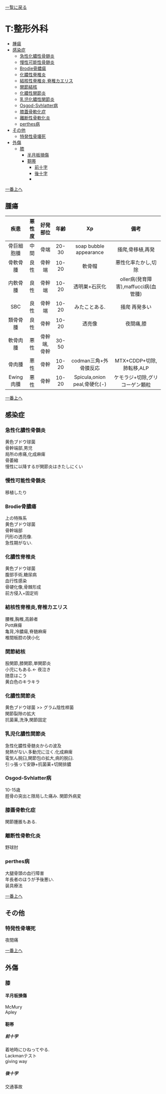 [一覧に戻る](../README.md)

# T:整形外科

* [腫瘍](#腫瘍)
* [感染症](#感染症)
    * [急性化膿性骨髄炎](#急性化膿性骨髄炎)
    * [慢性可能性骨髄炎](#慢性可能性骨髄炎)
    * [Brodie骨膿瘍](#brodie骨膿瘍)
    * [化膿性脊椎炎](#化膿性脊椎炎)
    * [結核性脊椎炎,脊椎カエリス](#結核性脊椎炎,脊椎カエリス)
    * [関節結核](#関節結核)
    * [化膿性関節炎](#化膿性関節炎)
    * [乳児化膿性関節炎](#乳児化膿性関節炎)
    * [Osgod-Svhlatter病](#osgod-svhlatter病)
    * [膝蓋骨軟化症](#膝蓋骨軟化症)
    * [離断性骨軟化炎](#離断性骨軟化炎)
    * [perthes病](#perthes病)
* [その他](#その他)
    * [特発性骨壊死](#特発性骨壊死)
* [外傷](#外傷)
    * [膝](#膝)
        * [半月板損傷](#半月板損傷)
        * [靭帯](#靭帯)
            * [前十字](#前十字)
            * [後十字](#後十字)
            * [](#)


[一番上へ](#t:整形外科)
## 腫瘍
|    疾患    | 悪性度 |  好発部位   | 年齢  |              Xp              |                 備考                 |  
| :--------: | :----: | :---------: | :---: | :--------------------------: | :----------------------------------: |  
| 骨巨細胞腫 |  中間  |    骨端     | 20-30 |    soap bubble appearance    |           掻爬,骨移植,再発           |  
|  骨軟骨腫  |  良性  |   骨幹端    | 10-20 |            軟骨帽            |         悪性化率たかし,切除          |  
|  内軟骨腫  |  良性  |   骨幹端    | 10-20 |        透明巣+石灰化         | oller病(発育障害),maffucci病(血管腫) |  
|    SBC     |  良性  |   骨幹端    | 10-20 |        みたことある.         |            掻爬 再発多い             |  
|  類骨骨腫  |  良性  |    骨幹     | 10-20 |            透亮像            |              夜間痛,膝               |  
|  軟骨肉腫  |  悪性  | 骨幹端,骨幹 | 30-50 |                              |                                      |  
|   骨肉腫   |  悪性  |    骨幹     | 10-20 |    codman三角+外骨膜反応     |       MTX+CDDP+切除,肺転移,ALP       |  
| Ewing肉腫  |  悪性  |    骨幹     | 10-20 | Spicula,onion peal,骨硬化(-) |    ケモラジ+切除,グリコーゲン顆粒    |  

[一番上へ](#t:整形外科)
## 感染症
### 急性化膿性骨髄炎
黄色ブドウ球菌  
骨幹端部,男児  
局所の疼痛,化成麻痺  
骨萎縮  
慢性に以降するが関節炎はきたしにくい  
### 慢性可能性骨髄炎
移植したり
### Brodie骨膿瘍
上の特殊系  
黄色ブドウ球菌  
骨幹端部  
円形の透亮像.  
急性期がない.  
### 化膿性脊椎炎
黄色ブドウ球菌  
腹部手術,糖尿病  
血行性感染  
骨硬化像,骨棘形成  
前方侵入+固定術  
### 結核性脊椎炎,脊椎カエリス
腰椎,胸椎,高齢者  
Pott麻痺  
亀背,冷膿瘍,脊髄麻痺  
椎間板腔の狭小化  
### 関節結核
股関節,膝関節,単関節炎  
小児にもある.← 夜泣き  
随意はこう  
黄白色のキラキラ  
### 化膿性関節炎
黄色ブドウ球菌 >> グラム陰性桿菌   
関節裂隙の拡大  
抗菌薬,洗浄,関節固定
### 乳児化膿性関節炎
急性化膿性骨髄炎からの波及  
発熱がない.多動児に泣く.化成麻痺  
電気ん脱臼,関節包の拡大,病的脱臼.  
引っ張って安静+抗菌薬+切開排膿

### Osgod-Svhlatter病
10-15歳  
脛骨の突出と限局した痛み.
関節外病変

### 膝蓋骨軟化症
関節腫脹もある.

### 離断性骨軟化炎
野球肘

### perthes病
大腿骨頭の血行障害  
年長者のほうが予後悪い.  
装具療法

[一番上へ](#t:整形外科)
## その他
### 特発性骨壊死
夜間痛  

[一番上へ](#t:整形外科)
## 外傷
### 膝
#### 半月板損傷
McMury  
Apley  

#### 靭帯
##### 前十字
着地時にひねってやる.  
Lackmanテスト  
giving way  
##### 後十字
交通事故  
##### 
